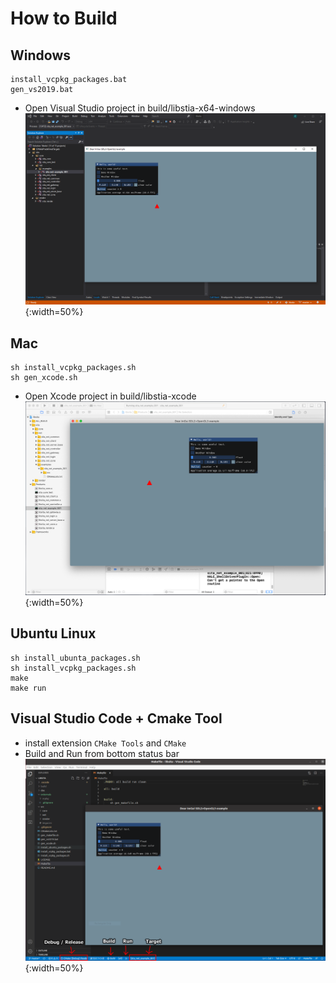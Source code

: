 # How to Build 

## Windows
```
install_vcpkg_packages.bat
gen_vs2019.bat
```
- Open Visual Studio project in build/libstia-x64-windows
![Visual Studio](doc/screenshot/2021-03-17_Project_Setup-Windows.png){:width=50%}

## Mac
```
sh install_vcpkg_packages.sh
sh gen_xcode.sh
```
- Open Xcode project in build/libstia-xcode
![Xcode](doc/screenshot/2021-03-17_Project_Setup-Mac.png){:width=50%}

## Ubuntu Linux
```
sh install_ubunta_packages.sh
sh install_vcpkg_packages.sh
make
make run
```

## Visual Studio Code + Cmake Tool
- install extension `CMake Tools` and `CMake`
- Build and Run from bottom status bar
![Linux + vscode + cmake tool](doc/screenshot/2021-03-17_Project_Setup-Linux.png){:width=50%}